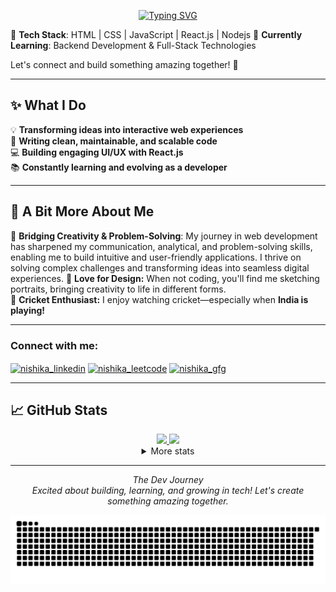 <div align="center" width="50">
    
[![Typing SVG](https://readme-typing-svg.herokuapp.com?font=Fira+Code&pause=1000&width=500&lines=Hello+👋+I+am+Nishika+Jain;Welcome+to+my+Github;Frontend+End+Developer;Aspiring+Full+-+Stack+Developer;Always+try+to+explore+new+things)](https://git.io/typing-svg)
</div>



🔹 **Tech Stack**: HTML | CSS | JavaScript | React.js | Nodejs 
🔹 **Currently Learning**: Backend Development & Full-Stack Technologies

Let's connect and build something amazing together! 🚀

---

## ✨ **What I Do**  
💡 **Transforming ideas into interactive web experiences**  
📌 **Writing clean, maintainable, and scalable code**  
💻 **Building engaging UI/UX with React.js**  
📚 **Constantly learning and evolving as a developer**  

---

## 🌟 **A Bit More About Me**  
🎯 **Bridging Creativity & Problem-Solving**: My journey in web development has sharpened my communication, analytical, and problem-solving skills, enabling me to build intuitive and user-friendly applications. I thrive on solving complex challenges and transforming ideas into seamless digital experiences.
🎨 **Love for Design:** When not coding, you'll find me sketching portraits, bringing creativity to life in different forms.  
🏏 **Cricket Enthusiast:** I enjoy watching cricket—especially when **India is playing!**  

---

<h3 align="left">Connect with me:</h3>
<p align="left">
<a href="www.linkedin.com/in/nishika-jain-8a63a7251" target="blank"><img align="center" src="https://raw.githubusercontent.com/rahuldkjain/github-profile-readme-generator/master/src/images/icons/Social/linked-in-alt.svg" alt="nishika_linkedin" height="30" width="40" /></a>
<a href="https://leetcode.com/u/Nishika__Jain/" target="blank"><img align="center" src="https://raw.githubusercontent.com/rahuldkjain/github-profile-readme-generator/master/src/images/icons/Social/leet-code.svg" alt="nishika_leetcode" height="30" width="40" /></a>
<a href="https://www.geeksforgeeks.org/user/nishikaj98c3/" target="blank"><img align="center" src="https://raw.githubusercontent.com/rahuldkjain/github-profile-readme-generator/master/src/images/icons/Social/geeks-for-geeks.svg" alt="nishika_gfg" height="30" width="40" /></a>
</p>

---

## 📈 GitHub Stats

<div align="center">
<a href="https://github.com/nishikajain1">

<img src="https://github-readme-stats.vercel.app/api?username=nishikajain1&show_icons=true&theme=tokyonight"  height="50%" />
<img src="https://github-readme-streak-stats.herokuapp.com/?user=nishikajain1&theme=tokyonight" height="50%" />

</a>

<details>
  <summary>More stats</summary>
  
<img align="center" src="https://github-readme-stats.vercel.app/api/top-langs/?username=nishikajain1&theme=tokyonight&layout=compact" >

</details>
  
<hr></hr>

*The Dev Journey*<br>
*Excited about building, learning, and growing in tech! Let's create something amazing together.* 

<center>
    <img align="center" alt="snake" src="https://github.com/nishikajain1/nishikajain1/blob/output/github-contribution-grid-snake-dark.svg" />
</center>

